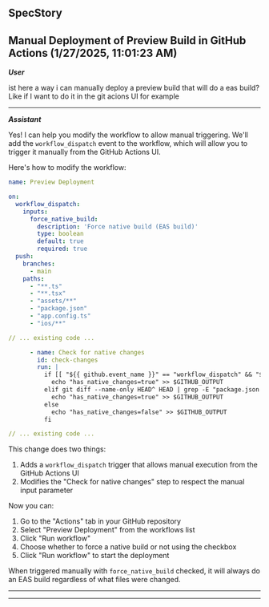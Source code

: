 ## SpecStory

## Manual Deployment of Preview Build in GitHub Actions (1/27/2025, 11:01:23 AM)

_**User**_

ist here a way i can manually deploy a preview build that will do a eas build? Like if I want to do it in the git acions UI for example

---

_**Assistant**_

Yes! I can help you modify the workflow to allow manual triggering. We'll add the `workflow_dispatch` event to the workflow, which will allow you to trigger it manually from the GitHub Actions UI.

Here's how to modify the workflow:

```yaml:.github/workflows/deploy-preview.yml
name: Preview Deployment

on:
  workflow_dispatch:
    inputs:
      force_native_build:
        description: 'Force native build (EAS build)'
        type: boolean
        default: true
        required: true
  push:
    branches:
      - main
    paths:
      - "**.ts"
      - "**.tsx"
      - "assets/**"
      - "package.json"
      - "app.config.ts"
      - "ios/**"

// ... existing code ...

      - name: Check for native changes
        id: check-changes
        run: |
          if [[ "${{ github.event_name }}" == "workflow_dispatch" && "${{ inputs.force_native_build }}" == "true" ]]; then
            echo "has_native_changes=true" >> $GITHUB_OUTPUT
          elif git diff --name-only HEAD^ HEAD | grep -E "package.json|app.config.ts|ios/|android/"; then
            echo "has_native_changes=true" >> $GITHUB_OUTPUT
          else
            echo "has_native_changes=false" >> $GITHUB_OUTPUT
          fi

// ... existing code ...
```

This change does two things:

1. Adds a `workflow_dispatch` trigger that allows manual execution from the GitHub Actions UI
2. Modifies the "Check for native changes" step to respect the manual input parameter

Now you can:
1. Go to the "Actions" tab in your GitHub repository
2. Select "Preview Deployment" from the workflows list
3. Click "Run workflow"
4. Choose whether to force a native build or not using the checkbox
5. Click "Run workflow" to start the deployment

When triggered manually with `force_native_build` checked, it will always do an EAS build regardless of what files were changed.

---



---

